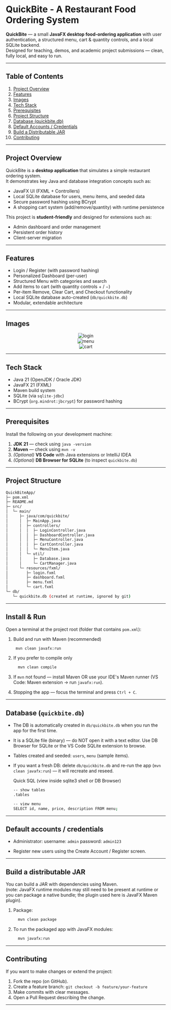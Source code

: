 # QuickBite - A Restaurant Food Ordering System

**QuickBite** — a small **JavaFX desktop food-ordering application** with user authentication, a structured menu, cart & quantity controls, and a local SQLite backend.  
Designed for teaching, demos, and academic project submissions — clean, fully local, and easy to run.

---

## Table of Contents
1. [Project Overview](#project-overview)
2. [Features](#features)
3. [Images](#images)
4. [Tech Stack](#tech-stack)
5. [Prerequisites](#prerequisites)
6. [Project Structure](#project-structure)
7. [Database (quickbite.db)](#database-quickbitedb)
8. [Default Accounts / Credentials](#default-accounts--credentials)
9. [Build a Distributable JAR](#build-a-distributable-jar)
10. [Contributing](#contributing)

---

## Project Overview
QuickBite is a **desktop application** that simulates a simple restaurant ordering system.  
It demonstrates key Java and database integration concepts such as:

- JavaFX UI (FXML + Controllers)
- Local SQLite database for users, menu items, and seeded data
- Secure password hashing using BCrypt
- A shopping cart system (add/remove/quantity) with runtime persistence

This project is **student-friendly** and designed for extensions such as:
- Admin dashboard and order management  
- Persistent order history  
- Client-server migration  

---

## Features
- Login / Register (with password hashing)  
- Personalized Dashboard (per-user)  
- Structured Menu with categories and search  
- Add items to cart (with quantity controls + / −)  
- Per-item Remove, Clear Cart, and Checkout functionality  
- Local SQLite database auto-created (`db/quickbite.db`)  
- Modular, extendable architecture  

---

## Images
<div align="center" >
   
![login](https://github.com/user-attachments/assets/717c4d92-f96c-45d5-b922-8c0aa57f186d) <br>
![menu](https://github.com/user-attachments/assets/e32593d5-7873-4f92-9e5e-011c61807dbb) <br>
![cart](https://github.com/user-attachments/assets/17f4af4f-ce1f-45e6-8dbb-24572cc07c48)
</div>

---

## Tech Stack
- Java 21 (OpenJDK / Oracle JDK)
- JavaFX 21 (FXML)
- Maven build system
- SQLite (via `sqlite-jdbc`)
- BCrypt (`org.mindrot:jbcrypt`) for password hashing

---

## Prerequisites
Install the following on your development machine:

1. **JDK 21** — check using `java -version`
2. **Maven** — check using `mvn -v`
3. *(Optional)* **VS Code** with Java extensions or IntelliJ IDEA
4. *(Optional)* **DB Browser for SQLite** (to inspect `quickbite.db`)

---

## Project Structure
```bash
QuickBiteApp/
├─ pom.xml
├─ README.md
├─ src/
│  └─ main/
│     ├─ java/com/quickbite/
│     │  ├─ MainApp.java
│     │  ├─ controllers/
│     │  │  ├─ LoginController.java
│     │  │  ├─ DashboardController.java
│     │  │  ├─ MenuController.java
│     │  │  ├─ CartController.java
│     │  │  └─ MenuItem.java
│     │  └─ util/
│     │     ├─ Database.java
│     │     └─ CartManager.java
│     └─ resources/fxml/
│        ├─ login.fxml
│        ├─ dashboard.fxml
│        ├─ menu.fxml
│        └─ cart.fxml
└─ db/
   └─ quickbite.db (created at runtime, ignored by git)
```

---

## Install & Run
Open a terminal at the project root (folder that contains `pom.xml`):

1. Build and run with Maven (recommended)
   ```bash
    mvn clean javafx:run
   ```
   
2. If you prefer to compile only
   ```bash
     mvn clean compile
   ```

3. If `mvn` not found — install Maven OR use your IDE's Maven runner (VS Code: Maven extension → run `javafx:run`).

4. Stopping the app — focus the terminal and press `Ctrl + C`.

---

## Database (`quickbite.db`)
- The DB is automatically created in `db/quickbite.db` when you run the app for the first time.
- It is a SQLite file (binary) — do NOT open it with a text editor. Use DB Browser for SQLite or the VS Code SQLite extension to browse.
- Tables created and seeded: `users`, `menu` (sample items).
- If you want a fresh DB: delete `db/quickbite.db` and re-run the app (`mvn clean javafx:run`) — it will recreate and reseed.

  Quick SQL (view inside sqlite3 shell or DB Browser)
  ```bash
  -- show tables
  .tables
  
  -- view menu
  SELECT id, name, price, description FROM menu;
  ```

---

## Default accounts / credentials
- Administrator:
  username: `admin`
  password: `admin123`

- Register new users using the Create Account / Register screen.

---

## Build a distributable JAR
You can build a JAR with dependencies using Maven.<br>
(note: JavaFX runtime modules may still need to be present at runtime or you can package a native bundle; the plugin used here is JavaFX Maven plugin).

1. Package:
   ```bash
     mvn clean package
   ```

2. To run the packaged app with JavaFX modules:
   ```bash
     mvn javafx:run
    ```

---

## Contributing
If you want to make changes or extend the project:
1. Fork the repo (on GitHub).
2. Create a feature branch: `git checkout -b feature/your-feature`
3. Make commits with clear messages.
4. Open a Pull Request describing the change.

---
